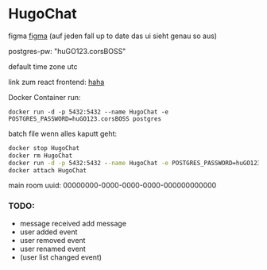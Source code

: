 # HugoChat
figma
[figma](https://www.figma.com/file/50LPnzsXi{nein}yuAFFxgQnlHzO/Untitled?node-id=0%3A1) (auf jeden fall up to date das ui sieht genau so aus)


postgres-pw: "huGO123.corsBOSS"

default time zone utc


link zum react frontend: [haha](http://localhost:3000/)



Docker Container run: 

`docker run -d -p 5432:5432 --name HugoChat -e POSTGRES_PASSWORD=huGO123.corsBOSS postgres`

batch file wenn alles kaputt geht:
```bat
docker stop HugoChat
docker rm HugoChat
docker run -d -p 5432:5432 --name HugoChat -e POSTGRES_PASSWORD=huGO123.corsBOSS postgres
docker attach HugoChat
```

main room uuid:
00000000-0000-0000-0000-000000000000


### TODO:
* message received add message
* user added event
* user removed event
* user renamed event
* (user list changed event)
